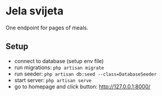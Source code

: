 # Jela svijeta

One endpoint for pages of meals.

## Setup

- connect to database (setup env file)
- run migrations: `php artisan migrate`
- run seeder: `php artisan db:seed --class=DatabaseSeeder`
- start server: `php artisan serve`
- go to homepage and click button: http://127.0.0.1:8000/
